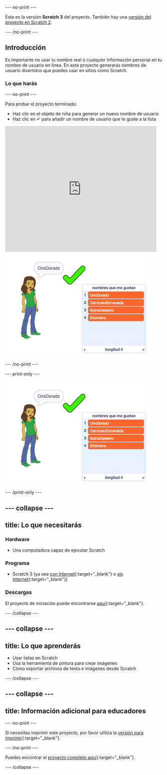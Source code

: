 --- no-print ---

Esta es la versión **Scratch 3** del proyecto. También hay una [versión del proyecto en Scratch 2](https://projects.raspberrypi.org/es-LA/projects/username-generator-scratch2).

--- /no-print ---

## Introducción

Es importante no usar tu nombre real o cualquier información personal en tu nombre de usuario en línea. En este proyecto generarás nombres de usuario divertidos que puedes usar en sitios como Scratch.

### Lo que harás

--- no-print ---

Para probar el proyecto terminado:

- Haz clic en el objeto de niña para generar un nuevo nombre de usuario
- Haz clic en <span style="color: green;">✔</span> para añadir un nombre de usuario que te guste a la lista

<div class="scratch-preview">
  <iframe allowtransparency="true" width="485" height="402" src="https://scratch.mit.edu/projects/embed/408401035/?autostart=false" frameborder="0" scrolling="no"></iframe>
  <img src="images/usernames-final.png">
</div>

--- /no-print ---

--- print-only ---

![proyecto completo](images/usernames-final.png)

--- /print-only ---

--- collapse ---
---
title: Lo que necesitarás
---

### Hardware

- Una computadora capaz de ejecutar Scratch

### Programa

- Scratch 3 (ya sea [con Internet](http://rpf.io/scratchon){:target="_blank"} o [sin Internet](http://rpf.io/scratchoff){:target="_blank"})

### Descargas

El proyecto de iniciación puede encontrarse [aquí](http://rpf.io/p/es-LA/username-generator-go){:target="_blank"}.

--- /collapse ---

--- collapse ---
---
title: Lo que aprenderás
---

- Usar listas en Scratch
- Usa la herramienta de pintura para crear imágenes
- Cómo exportar archivos de texto e imágenes desde Scratch

--- /collapse ---

--- collapse ---
---
title: Información adicional para educadores
---

--- no-print ---

Si necesitas imprimir este proyecto, por favor utiliza la [versión para imprimir](https://projects.raspberrypi.org/es-LA/projects/username-generator/print){:target="_blank"}.

--- /no-print ---

Puedes encontrar el [proyecto completo aquí](http://rpf.io/p/es-LA/username-generator-get){:target="_blank"}.

--- /collapse ---